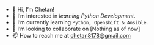 - 👋 Hi, I’m Chetan!
- 👀 I’m interested in *learning Python Development*.
- 🌱 I’m currently learning `Python, Openshift & Ansible`.
- 💞️ I’m looking to collaborate on [Nothing as of now]
- 📫 How to reach me at chetan8178@gmail.com 

<!---
cnagarka/cnagarka is a ✨ special ✨ repository because its `README.md` (this file) appears on your GitHub profile.
You can click the Preview link to take a look at your changes.
--->
